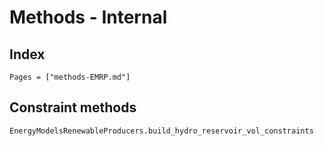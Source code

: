 # Methods - Internal

## Index

```@index
Pages = ["methods-EMRP.md"]
```

## Constraint methods

```@docs
EnergyModelsRenewableProducers.build_hydro_reservoir_vol_constraints
```
